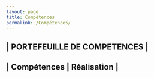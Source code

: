 ```yaml
---
layout: page
title: Compétences
permalink: /Compétences/
---
```

| PORTEFEUILLE DE COMPETENCES |
-------------------------------
| Compétences   | Réalisation |
-------------------------------
